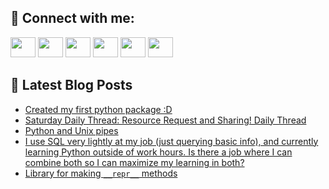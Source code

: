 ## 🔎 Connect with me:
[<img height="32" width="40" src="https://cdn.jsdelivr.net/npm/simple-icons@v5/icons/telegram.svg" />](https://t.me/bullbesh)
[<img height="32" width="40" src="https://cdn.jsdelivr.net/npm/simple-icons@v5/icons/vk.svg" />](https://vk.com/bullbesh)
[<img height="32" width="40" src="https://cdn.jsdelivr.net/npm/simple-icons@v5/icons/twitter.svg" />](https://twitter.com/bullbesh1)
[<img height="32" width="40" src="https://cdn.jsdelivr.net/npm/simple-icons@v5/icons/instagram.svg" />](https://www.instagram.com/bullbesh)
[<img height="32" width="40" src="https://cdn.jsdelivr.net/npm/simple-icons@v5/icons/reddit.svg" />](https://www.reddit.com/user/bullbesh)
[<img height="32" width="40" src="https://cdn.jsdelivr.net/npm/simple-icons@v5/icons/youtube.svg" />](https://www.youtube.com/channel/UCtfjRs6uzgq5mfm8S06WTcg)

## 📕 Latest Blog Posts
<!-- BLOG-POST-LIST:START -->
- [Created my first python package :D](https://www.reddit.com/r/Python/comments/uzedsh/created_my_first_python_package_d/)
- [Saturday Daily Thread: Resource Request and Sharing! Daily Thread](https://www.reddit.com/r/Python/comments/uzb906/saturday_daily_thread_resource_request_and/)
- [Python and Unix pipes](https://www.reddit.com/r/Python/comments/uzb1ty/python_and_unix_pipes/)
- [I use SQL very lightly at my job &lpar;just querying basic info&rpar;, and currently learning Python outside of work hours. Is there a job where I can combine both so I can maximize my learning in both?](https://www.reddit.com/r/Python/comments/uzaoql/i_use_sql_very_lightly_at_my_job_just_querying/)
- [Library for making `__repr__` methods](https://www.reddit.com/r/Python/comments/uz9zsy/library_for_making_repr_methods/)
<!-- BLOG-POST-LIST:END -->
